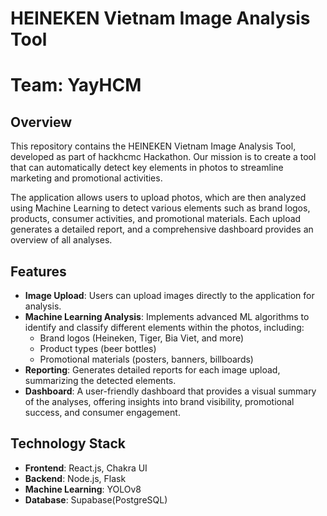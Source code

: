 # HEINEKEN Vietnam Image Analysis Tool
# Team: YayHCM

## Overview
This repository contains the HEINEKEN Vietnam Image Analysis Tool, developed as part of hackhcmc Hackathon. Our mission is to create a tool that can automatically detect key elements in photos to streamline marketing and promotional activities.

The application allows users to upload photos, which are then analyzed using Machine Learning to detect various elements such as brand logos, products, consumer activities, and promotional materials. Each upload generates a detailed report, and a comprehensive dashboard provides an overview of all analyses.

## Features
- **Image Upload**: Users can upload images directly to the application for analysis.
- **Machine Learning Analysis**: Implements advanced ML algorithms to identify and classify different elements within the photos, including:
  - Brand logos (Heineken, Tiger, Bia Viet, and more)
  - Product types (beer bottles)
  - Promotional materials (posters, banners, billboards)
- **Reporting**: Generates detailed reports for each image upload, summarizing the detected elements.
- **Dashboard**: A user-friendly dashboard that provides a visual summary of the analyses, offering insights into brand visibility, promotional success, and consumer engagement.

## Technology Stack
- **Frontend**: React.js, Chakra UI 
- **Backend**: Node.js, Flask
- **Machine Learning**: YOLOv8
- **Database**: Supabase(PostgreSQL)
